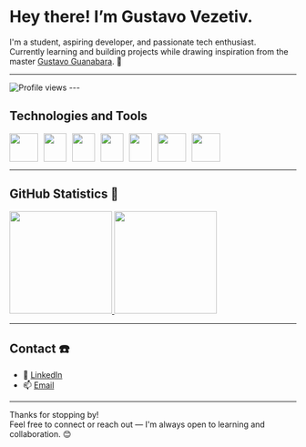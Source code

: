 # Hey there! I’m Gustavo Vezetiv.
I'm a student, aspiring developer, and passionate tech enthusiast.  
Currently learning and building projects while drawing inspiration from the master [Gustavo Guanabara](https://github.com/gustavoguanabara). 🦗

---
<img src="https://komarev.com/ghpvc/?username=GustavoVezetiv&color=8257E5" alt="Profile views" />
---

## Technologies and Tools


<div style="display: flex; gap: 10px;">
  <img src="https://cdn.jsdelivr.net/gh/devicons/devicon@latest/icons/python/python-original.svg" width="50px" height="50" />
  <img src="https://cdn.jsdelivr.net/gh/devicons/devicon@latest/icons/html5/html5-original.svg" width="40px" height="50" />
  <img src="https://cdn.jsdelivr.net/gh/devicons/devicon@latest/icons/css3/css3-original.svg" width="40px" height="50" />
  <img src="https://cdn.jsdelivr.net/gh/devicons/devicon@latest/icons/javascript/javascript-original.svg" width="40px" height="50" />
  <img src="https://cdn.jsdelivr.net/gh/devicons/devicon@latest/icons/figma/figma-original.svg" width="40px" height="50" />
  <img src="https://cdn.jsdelivr.net/gh/devicons/devicon@latest/icons/php/php-original.svg" width="50px" height="50" />
  <img src="https://cdn.jsdelivr.net/gh/devicons/devicon@latest/icons/mysql/mysql-original-wordmark.svg" width="50px" height="50" />

</div>


---

## GitHub Statistics 🧮

<div>
  <a href="https://github.com/GustavoVezetiv">
    <img loading="lazy" height="180px" src="https://github-readme-stats.vercel.app/api/top-langs/?username=GustavoVezetiv&layout=compact&langs_count=7&theme=vue-dark"/>
    <img loading="lazy" height="180px" src="https://github-readme-stats.vercel.app/api?username=GustavoVezetiv&show_icons=true&theme=vue-dark"/>
  </a>
</div>

---

## Contact ☎️

- 💼 [LinkedIn](https://www.linkedin.com/in/gustavo-vezetiv-08416126b/)
- 📫 [Email](mailto:gustavovezetiv8@gmail.com)

---

Thanks for stopping by!  
Feel free to connect or reach out — I'm always open to learning and collaboration. 😊

